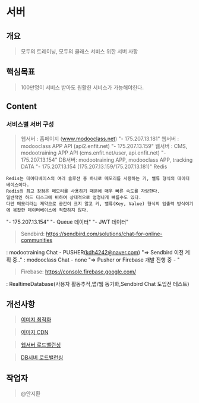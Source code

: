 # 서버

## 개요
> 모두의 트레이닝, 모두의 클래스 서비스 위한 서버 사항

## 핵심목표
> 100만명이 서비스 받아도 원활한 서비스가 가능해야한다.

## Content
### 서비스별 서버 구성

> 웹서버 : 홈페이지 (www.modooclass.net)
"- 175.207.13.181"
> 웹서버 : modooclass APP API (api2.enfit.net)
"- 175.207.13.159"
> 웹서버 : CMS, modootraining APP API  (cms.enfit.net/user, api.enfit.net)
"- 175.207.13.154"
> DB서버: modootraining APP, modooclass APP, tracking DATA
"- 175.207.13.154 (175.207.13.159/175.207.13.181)"
> Redis
```redis
Redis는 데이터베이스의 여러 솔루션 중 하나로 메모리를 사용하는 키, 밸류 형식의 데이터베이스이다. 
Redis의 최고 장점은 메모리를 사용하기 때문에 매우 빠른 속도를 자랑한다. 
일반적인 하드 디스크에 비하여 상대적으로 엄청나게 빠를수도 있다. 
다만 메모리라는 제약으로 공간이 크지 않고 키, 밸류(Key, Value) 형식의 입출력 방식이기에 복잡한 데이터베이스에 적합하지 않다.
```
"- 175.207.13.154"
"- Queue 데이터"
"- JWT 데이터"
> Sendbird: https://sendbird.com/solutions/chat-for-online-communities

: modootraining Chat - PUSHER(kdh4242@naver.com)
"=> Sendbird 이전 계획 중.."
: modooclass Chat - none
"=> Pusher or Firebase 개발 진행 중 - "
> Firebase: https://console.firebase.google.com/

: RealtimeDatabase(사용자 활동추적,앱/웹 동기화,Sendbird Chat 도입전 테스트)

## 개선사항

> [이미지 최적화](image_optimize)

> [이미지 CDN](cdn)

> [웹서버 로드밸런싱](load_balancing)

> [DB서버 로드밸런싱](load_balancing)

## 작업자
> @안지환
